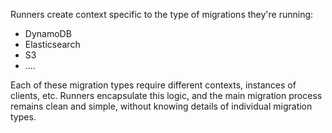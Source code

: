 Runners create context specific to the type of migrations they're running:

- DynamoDB
- Elasticsearch
- S3
- ....

Each of these migration types require different contexts, instances of clients, etc.
Runners encapsulate this logic, and the main migration process remains clean and simple, without knowing details of
individual migration types.
